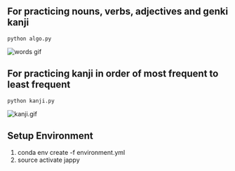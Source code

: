 ## For practicing nouns, verbs, adjectives and genki kanji

```
python algo.py
```
![words gif](https://media0.giphy.com/media/ZDEhXYt9g9LabaTBWv/giphy.gif)

## For practicing kanji in order of most frequent to least frequent

```
python kanji.py
```

![kanji.gif](https://media2.giphy.com/media/MZuL4FAzbQkoGCRoJ1/giphy.gif)


## Setup Environment
1. conda env create -f environment.yml
2. source activate jappy
